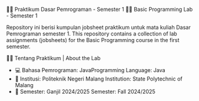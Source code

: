 👨‍💻 Praktikum Dasar Pemrograman - Semester 1
👨‍💻 Basic Programming Lab - Semester 1

Repository ini berisi kumpulan jobsheet praktikum untuk mata kuliah Dasar Pemrograman semester 1.
This repository contains a collection of lab assignments (jobsheets) for the Basic Programming course in the first semester.

🧑‍🏫 Tentang Praktikum | About the Lab

- 💻 Bahasa Pemrograman: JavaProgramming 
  Language: Java
- 🏫 Institusi: Politeknik Negeri Malang
  Institution: State Polytechnic of Malang
- 📅 Semester: Ganjil 2024/2025
  Semester: Fall 2024/2025

